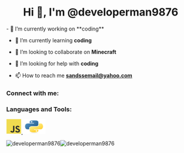 <h1 align="center">Hi 👋, I'm @developerman9876</h1>
- 🔭 I’m currently working on **coding**

- 🌱 I’m currently learning **coding**

- 👯 I’m looking to collaborate on **Minecraft**

- 🤝 I’m looking for help with **coding**

- 📫 How to reach me **sandssemail@yahoo.com**

<h3 align="left">Connect with me:</h3>
<p align="left">
</p>

<h3 align="left">Languages and Tools:</h3>
<p align="left"> <a href="https://developer.mozilla.org/en-US/docs/Web/JavaScript" target="_blank" rel="noreferrer"> <img src="https://raw.githubusercontent.com/devicons/devicon/master/icons/javascript/javascript-original.svg" alt="javascript" width="40" height="40"/> </a> <a href="https://www.python.org" target="_blank" rel="noreferrer"> <img src="https://raw.githubusercontent.com/devicons/devicon/master/icons/python/python-original.svg" alt="python" width="60" height="40"/> </a> </p>

<p><img align="left" src="https://github-readme-stats.vercel.app/api/top-langs?username=developerman9876&show_icons=true&locale=en&layout=compact" alt="developerman9876" /></p>

<p>&nbsp;<img align="left" src="https://github-readme-stats.vercel.app/api?username=developerman9876&show_icons=true&locale=en" alt="developerman9876" /></p>
